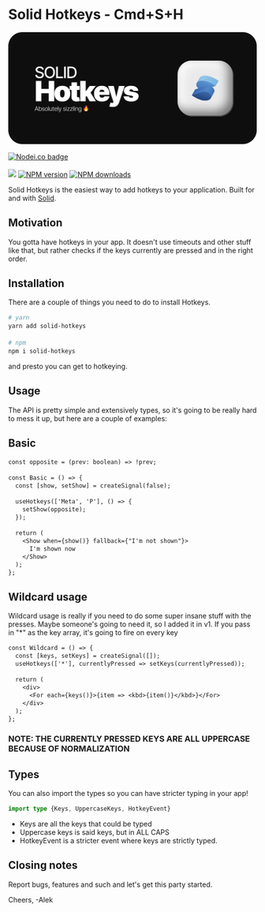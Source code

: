 # Solid Hotkeys - Cmd+S+H

[![Solid Hotkeys Banner](https://raw.githubusercontent.com/alekangelov/solid-hotkeys/main/hotkeys-banner.png)](https://alekangelov.github.io/solid-hotkeys)

<span class="badge-nodeico"><a href="https://www.npmjs.com/package/solid-hotkeys" title="Nodei.co badge"><img src="https://nodei.co/npm/solid-hotkeys.png?downloads=true&compact=true&height=2" alt="Nodei.co badge" /></a></span>
<br class="badge-separator" />
<br class="badge-separator" />
<span class="badge-shields"><img src="https://img.shields.io/badge/bundle-~2kb-teal.svg" /></span>
<span class="badge-npmversion"><a href="https://npmjs.org/package/solid-hotkeys" title="View this project on NPM"><img src="https://img.shields.io/npm/v/solid-hotkeys.svg" alt="NPM version" /></a></span>
<span class="badge-npmdownloads"><a href="https://npmjs.org/package/solid-hotkeys" title="View this project on NPM"><img src="https://img.shields.io/npm/dm/solid-hotkeys.svg" alt="NPM downloads" /></a></span>

Solid Hotkeys is the easiest way to add hotkeys to your application.
Built for and with [Solid](https://github.com/solidjs/solid).

## Motivation

You gotta have hotkeys in your app. It doesn't use timeouts and other stuff like that, but rather checks if the keys currently are pressed and in the right order.

## Installation

There are a couple of things you need to do to install Hotkeys.

```bash
# yarn
yarn add solid-hotkeys

# npm
npm i solid-hotkeys
```

and presto you can get to hotkeying.

## Usage

The API is pretty simple and extensively types, so it's going to be really hard to mess it up, but here are a couple of examples:

## Basic

```tsx
const opposite = (prev: boolean) => !prev;

const Basic = () => {
  const [show, setShow] = createSignal(false);

  useHotkeys(['Meta', 'P'], () => {
    setShow(opposite);
  });

  return (
    <Show when={show()} fallback={"I'm not shown"}>
      I'm shown now
    </Show>
  );
};
```

## Wildcard usage

Wildcard usage is really if you need to do some super insane stuff with the presses. Maybe someone's going to need it, so I added it in v1. If you pass in "\*" as the key array, it's going to fire on every key

```tsx
const Wildcard = () => {
  const [keys, setKeys] = createSignal([]);
  useHotkeys(['*'], currentlyPressed => setKeys(currentlyPressed));

  return (
    <div>
      <For each={keys()}>{item => <kbd>{item()}</kbd>}</For>
    </div>
  );
};
```

### NOTE: THE CURRENTLY PRESSED KEYS ARE ALL UPPERCASE BECAUSE OF NORMALIZATION

## Types

You can also import the types so you can have stricter typing in your app!

```ts
import type {Keys, UppercaseKeys, HotkeyEvent}
```

- Keys are all the keys that could be typed
- Uppercase keys is said keys, but in ALL CAPS
- HotkeyEvent is a stricter event where keys are strictly typed.

## Closing notes

Report bugs, features and such and let's get this party started.

Cheers,
-Alek
